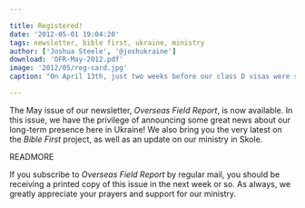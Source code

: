 ```yaml
---

title: Registered!
date: '2012-05-01 19:04:20'
tags: newsletter, bible first, ukraine, ministry
author: ['Joshua Steele', '@joshukraine']
download: 'OFR-May-2012.pdf'
image: '2012/05/reg-card.jpg'
caption: "On April 13th, just two weeks before our class D visas were set to expire, each member of our team received long-term residency cards like the one pictured above."

---
```


The May issue of our newsletter, *Overseas Field Report*, is now available. In this issue, we have the privilege of announcing some great news about our long-term presence here in Ukraine! We also bring you the very latest on the *Bible First* project, as well as an update on our ministry in Skole.

READMORE

If you subscribe to *Overseas Field Report* by regular mail, you should be receiving a printed copy of this issue in the next week or so. As always, we greatly appreciate your prayers and support for our ministry.
